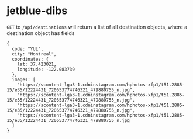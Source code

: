 # jetblue-dibs

```GET``` to ```/api/destinations``` will return a list of all destination objects,
where a destination object has fields
```
{
  code: "YUL",
  city: "Montreal",
  coordinates: {
    lat: 37.423021,
    longitude: -122.083739
  },
  images: [
    "https://scontent-lga3-1.cdninstagram.com/hphotos-xfp1/t51.2885-15/e35/12224431_720653774746321_479880755_n.jpg",
    "https://scontent-lga3-1.cdninstagram.com/hphotos-xfp1/t51.2885-15/e35/12224431_720653774746321_479880755_n.jpg",
    "https://scontent-lga3-1.cdninstagram.com/hphotos-xfp1/t51.2885-15/e35/12224431_720653774746321_479880755_n.jpg",
    "https://scontent-lga3-1.cdninstagram.com/hphotos-xfp1/t51.2885-15/e35/12224431_720653774746321_479880755_n.jpg
  ]
}
```
